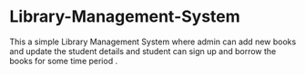 # Library-Management-System

This a simple Library Management System where admin can add new books and update the student details and student can sign up and borrow the books for some time period .
